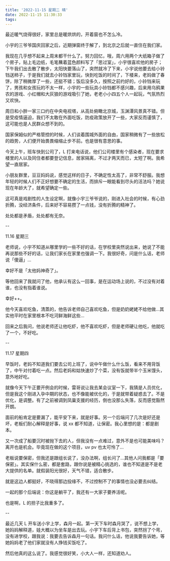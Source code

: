 ```yaml
---
title: '2022-11-15 星期二 晴'
date: 2022-11-15 11:30:33
tags:
---
```


最近暖气烧得很好，家里总是暖烘烘的，开着窗也不怎么冷。

小宇的三爷爷国庆回家之后，近期弹窗终于解了，到北京之后就一直住在我们家。

我现在几乎想不起来上周末都干什么了。努力回忆，哦，周六用两个大纸箱子做了个房子，贴上毛边纸，毛笔蘸着蓝色颜料写了「思过室」，小宇很喜欢他的房子；下午我们出去散了散步，太阳快要落山了，突然就冷了下来，小宇说他要去给小铃铛送柿子，于是我们就去小铃铛家里玩，快到吃饭的时间了，下楼来，老妈做了春饼，除了稍微厚了一些，还挺不错；饭后没多久，按照之前约好的，小铃铛来玩了，男孩和女孩玩的不太一样，小宇的一些玩具小铃铛都不感兴趣，后来用乌鸦果农的游戏、小红帽和大灰狼的游戏吸引了她，老老小小四五个人一起玩，气氛热烈又欢快。

周日和小胖一家三口约在中央电视塔，从高处俯瞰北京城，玉渊潭风景真不错。但是受疫情逼迫，我们不太敢在外面吃饭，防疫政策放开了一些，大家反而谨慎了，这可能也是人民群众想不到的。

国家保姆似的严格管控的时候，人们谈着围城外面的自由，国家稍微有了一些放松的趋势，人们便开始畏畏缩缩止步不前。也是很有意思的事。

今天上午，班车快到公司了，L 打来电话说，他们公司楼里有个感染者，现在要求楼里的人以及同住者都要登记信息，居家隔离，不过才两天而已，太短了啊。我希望一直居家。

小朋友群里，豆豆妈妈说，感觉这样的日子，不确定性太高了，非常不舒服。我想年轻的时候人们不正好想要不确定的生活，而排斥一眼能看到尽头的活法吗？她说现在年龄大了，就希望确定一些。

这可真是戏剧性的人生设定啊，就像小宇三爷爷说的，刚进入社会的时候，有心劲折腾，没经济条件，后来好不容易攒了一点钱，没有折腾的精神了。

处处都是矛盾，处处都有无奈。

--

11.16 星期三

老师说，小宇不知道从哪里学的一些不好的话，在学校里突然说出来，她说了不能再说那些不好的话，让我们家长在家里也强调一下。我很好奇，问是什么话，老师说「傻逼」...

幸好不是「太他妈神奇了」。

等他回来了我就问了他，他承认有这么一回事，是在运动场上说的，不过没有对着谁，也没有指着谁说。

幸好++。

他今天喜欢吃鱼，清蒸的，他告诉老师自己喜欢吃鱼，但是奶奶姥姥不给他做...其实他平时在家里根本不吃河鲜海鲜这些...

回来之后我问，他说老师还让他吃虾，他不喜欢吃虾，但是老师硬让他吃，他就吃了一个，不好吃。

--

11.17 星期四

早饭时，老妈不知道我们要去公司上班了，说中午做什么什么饭，看来不用背饭了，中午对付着吃一点。然后老妈和姑快速炒了个菜，没有饭就带半个玉米馒头，意外地好吃。

就像今天下午正要开例会的时候，雷哥说让我去某会议室一下，我猜是人员优化，但是我这个刚进入孕中期的状态，也不像能被优化的，于是就带着疑惑去了。不是优化，是调整。有了之前被调到凤巢支援的经历，倒也没那么失落，反而感觉豁然开朗。

面前的船肯定是要漏了，能平安下来，就是好事。另一个后端问了几次是好还是坏，老板们耐心解释是好事，说 xx 都不知道，让保密。我心里想的是：都是剧本。

又一次成了船要沉时被抛下去的人，但我没有一点难过，意外不是也可能美味吗？离开也是机会。毕竟现在做的这个项目，uv pv 也太可怜了...

老板说要保密，但我还是跟组长说了，没办法啊，组长问了...其他人问我都是「要保密」。其实保什么密，都是套路，跟你说是被精心挑选的，谁也不知道是不是老大提供的名单。就假装阳光很好，天气不错，适合散步。

就是这边人都挺好，不晓得那边投缘不，不过控制不了的事情也没必要去纠结。

一起的那个后端说：你这是躺平了，我还有一大家子要养活呢。

也是啊，L 的担子比我重多了。

--

最近几天 L 开车送小宇上学，森月一起。第一天下车时森月哭了，说不想上学，她妈妈解释道，娃大概以为坐车是出去玩。小宇下车后背上书包，突然拐了个弯，没有进学校，跟我说：我要去告诉森月一句话。我问什么话，他说我要告诉她，等她妈妈老了他们家就没有人挣钱买饭吃了。

然后他真的这么说了。我感觉很好笑，小大人一样，还知道劝人。



